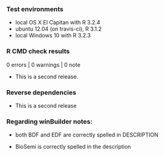 ### Test environments
* local OS X El Capitan with R 3.2.4
* ubuntu 12.04 (on travis-ci), R 3.1.2
* local Windows 10 with R 3.2.3

### R CMD check results

0 errors | 0 warnings | 0 note

* This is a second release.

### Reverse dependencies

* This is a second release

### Regarding winBuilder notes:

* both BDF and EDF are correctly spelled in DESCRIPTION

* BioSemi is correctly spelled in the description


